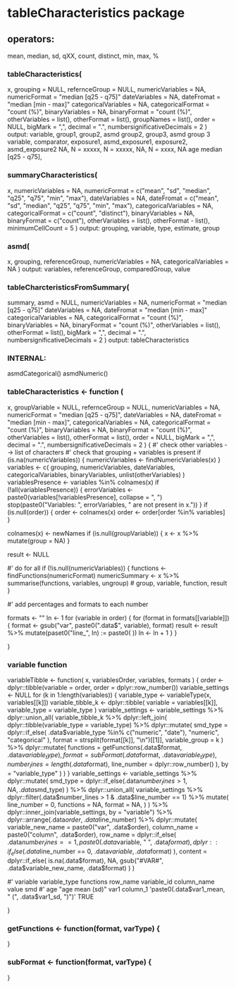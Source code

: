 # tableCharacteristics package

## operators: 
mean, median, sd, qXX, count, distinct, min, max, %

### tableCharacteristics(
  x,
  grouping = NULL,
  refernceGroup = NULL,
  numericVariables = NA,
  numericFormat = "median [q25 - q75]"
  dateVariables = NA,
  dateFromat = "median [min - max]"
  categoricalVariables = NA,
  categoricalFormat = "count (%)",
  binaryVariables = NA,
  binaryFormat = "count (%)",
  otherVariables = list(),
  otherFormat = list(),
  groupNames = list(),
  order = NULL,
  bigMark = ",",
  decimal = ".",
  numbersignificativeDecimals = 2
)
output: variable, group1, group2, asmd group2, group3, asmd group 3
variable, comparator, exposure1, asmd_exposure1, exposure2, asmd_exposure2
NA, N = xxxxx, N = xxxxx, NA, N = xxxx, NA 
age median [q25 - q75], 

### summaryCharacteristics(
  x,
  numericVariables = NA,
  numericFormat = c("mean", "sd", "median", "q25", "q75", "min", "max"),
  dateVariables = NA,
  dateFromat = c("mean", "sd", "median", "q25", "q75", "min", "max"),
  categoricalVariables = NA,
  categoricalFormat = c("count", "distinct"),
  binaryVariables = NA,
  binaryFormat = c("count"),
  otherVariables = list(),
  otherFormat - list(),
  minimumCellCount = 5
)
output: grouping, variable, type, estimate, group

### asmd(
  x,
  grouping,
  referenceGroup,
  numericVariables = NA,
  categoricalVariables = NA
)
output: variables, referenceGroup, comparedGroup, value

### tableCharcteristicsFromSummary(
  summary,
  asmd = NULL,
  numericVariables = NA,
  numericFormat = "median [q25 - q75]"
  dateVariables = NA,
  dateFromat = "median [min - max]"
  categoricalVariables = NA,
  categoricalFormat = "count (%)",
  binaryVariables = NA,
  binaryFormat = "count (%)",
  otherVariables = list(),
  otherFormat = list(),
  bigMark = ",",
  decimal = ".",
  numbersignificativeDecimals = 2
)
output: tableCharacteristics

### INTERNAL:
asmdCategorical()
asmdNumeric()

### tableCharacteristics <- function (
  x,
  groupVariable = NULL,
  refernceGroup = NULL,
  numericVariables = NA,
  numericFormat = "median [q25 - q75]",
  dateVariables = NA,
  dateFromat = "median [min - max]",
  categoricalVariables = NA,
  categoricalFormat = "count (%)",
  binaryVariables = NA,
  binaryFormat = "count (%)",
  otherVariables = list(),
  otherFormat = list(),
  order = NULL,
  bigMark = ",",
  decimal = ".",
  numbersignificativeDecimals = 2
) {
  #' check other variables --> list of characters
  #' check that grouping + variables is present
  if (is.na(numericVariables)) {
    numericVariables <- findNumericVariables(x)
  }
  variables <- c(
    grouping, numericVariables, dateVariables, categoricalVariables,
    binaryVariables, unlist(otherVariables)
  )
  variablesPresence <- variables %in% colnames(x)
  if (!all(variablesPresence)) {
    errorVariables <- paste0(variables[!variablesPresence], collapse = ", ")
    stop(paste0("Variables: ", errorVariables, " are not present in x."))
  }
  if (is.null(order)) {
    order <- colnames(x)
    order <- order[order %in% variables]
  }

  colnames(x) <- newNames
  if (is.null(groupVariable)) {
    x <- x %>%
      mutate(group = NA)
  }
  
  result <- NULL
  
  #' do for all
  if (!is.null(numericVariables)) {
    functions <- findFunctions(numericFormat)
    numericSummary <- x %>%
      summarise(functions, variables, ungroup)
    # group, variable, function, result
  }

  #' add percentages and formats to each number
  
  formats <- ""
  ln <- 1
  for (variable in order) {
    for (format in formats[[variable]]) {
      format <- gsub("var", paste0(".data$", variable), format)
      result <- result %>%
        mutate(paset0("line_", ln) := paste0(
        ))
      ln <- ln + 1
    }
  }
  
}

### variable function
variableTibble <- function(
    x,
    variablesOrder,
    variables,
    formats
) {
  order <- dplyr::tibble(variable = order, order = dplyr::row_number())
  variable_settings <- NULL
  for (k in 1:length(variables)) {
    variable_type <- variableType(x, variables[[k]])
    variable_tibble_k <- dplyr::tibble(
        variable = variables[[k]],
        variable_type = variable_type
    )
    variable_settings <- variable_settings %>%
      dplyr::union_all(
        variable_tibble_k %>%
          dplyr::left_join(
            dplyr::tibble(variable_type = variable_type) %>%
              dplyr::mutate(
                smd_type = dplyr::if_else(
                  .data$variable_type %in% c("numeric", "date"),
                  "numeric",
                  "categorical"
                ),
                format = strsplit(format[[k]], "\n")[[1]],
                variable_group = k
              ) %>%
              dplyr::mutate(
                functions = getFunctions(.data$format, .data$variable_type),
                format = subFormat(.data$format, .data$variable_type),
                number_lines = length(.data$format),
                line_number = dplyr::row_number()
              ),
            by = "variable_type"
          )
      )
  }
  variable_settings <- variable_settings %>%
    dplyr::mutate(
      smd_type = dplyr::if_else(.data$number_lines > 1, NA, .data$smd_type)
    ) %>%
    dplyr::union_all(
      variable_settings %>%
        dplyr::filter(.data$number_lines > 1 & .data$line_number == 1) %>%
        mutate(
          line_number = 0,
          functions = NA,
          format = NA,
        )
    ) %>%
    dplyr::inner_join(variable_settings, by = "variable") %>%
    dplyr::arrange(.data$order, .data$line_number) %>%
    dplyr::mutate(
      variable_new_name = paste0("var", .data$order),
      column_name = paste0("column", .data$order),
      row_name = dplyr::if_else(
        .data$number_lines == 1,
        paste0(.data$variable, " ", .data$format),
        dplyr::if_else(.data$line_number == 0, .data$variable, .data$format)
      ),
      content = dplyr::if_else(
        is.na(.data$format),
        NA,
        gsub("#VAR#", .data$variable_new_name, .data$format)
      )
    )

  #' variable variable_type functions row_name variable_id column_name value smd
  #' age "age mean (sd)" var1 column_1 'paste0(.data$var1_mean, " (", .data$var1_sd, ")")' TRUE
  
}

### getFunctions <- function(format, varType) {
  
}

### subFormat <- function(format, varType) {
  
}
